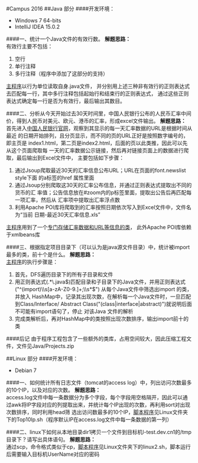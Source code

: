 #Campus 2016
##Java 部分
####开发环境：
* Windows 7 64-bits
* IntelliJ IDEA 15.0.2

####一、统计一个Java文件的有效行数。
**解题思路：**<br />
有效行主要不包括：<br />

1. 空行
2. 单行注释
3. 多行注释（程序中添加了这部分的支持）

[主程序](./Java/EffectiveLines.java)以行为单位读取自身.java文件，
并分别用上述三种非有效行的正则表达式去匹配每一行，其中多行注释包括起始行和结束行的正则表达式，
通过这些正则表达式确定每一行是否为有效行，最后输出其数目。

####二、分析从今天开始过去30天时间里，中国人民银行公布的人民币汇率中间价，得到人民币对美元、欧元、港币的汇率，形成excel文件输出。
**解题思路：**<br />
首先进入[中国人民银行官网](http://www.pbc.gov.cn/zhengcehuobisi/125207/125217/125925/17105/index1.html)，观察到其显示的每一天汇率数据的URL是根据时间从最近
的日期开始排列，且分页显示，而不同的页的URL正好是按照数字编号的，即主页是
index1.html，第二页是index2.html，后面的页以此类推，因此可以先从这个页面爬取每
一天的汇率数据公示链接，然后再对链接页面上的数据进行爬取，最后输出到Excel文件中，
主要包括如下步骤：<br />

1. 通过Jsoup爬取最近30天的汇率信息公布URL；URL在页面的font.newslist style下面
的a标签的href 属性里面
2. 通过Jsoup分别爬取这30天的汇率公布信息，并通过正则表达式提取出不同的货币的汇
率值；公告信息放在#zoom内的p标签里面，提取出公告后再匹配每一项汇率，然后从
汇率项中提取出汇率浮点数
3. 利用Apache POI库将爬取到的汇率按照日期依次写入到Excel文件中，文件名为“当前
日期-最近30天汇率信息.xls”

[主程序](./Java/ExchangeRate.java)用到了一个[专门存储汇率数据和URL等信息的类](./Java/ExchangeRateBean.java)，
此外Apache POI库依赖于xmlbeans库

####三、根据指定项目目录下（可以认为是java源文件目录）中，统计被import最多的类，前十个是什么。
**解题思路：**<br />
[主程序](./Java/CountMostImport.java)的执行步骤是：<br />

1. 首先，DFS遍历目录下的所有子目录和文件
2. 用正则表达式(.*\\.java$)匹配目录和子目录下的Java文件，并用正则表达式
("^(import)\\s[a-zA-Z0-9.]+;\\s*$") 从每个Java文件中筛选出import 的类，并放入
HashMap中，记录其出现次数，在解析每一个Java文件时，一旦匹配到Class/Interface/
Abstract Class("(class|interface|abstract)")就说明后面不可能有import语句了，停止
对该Java 文件的解析
3. 完成类解析后，再对HashMap中的类按照出现次数排序，输出import前十的类

####后记
由于程序工程包含了一些额外的类库，占用空间较大，因此压缩工程文件，文件见Java/Projects.zip

##Linux 部分
####开发环境：
* Debian 7

####一、如何统计所有日志文件（tomcat的access log）中，列出访问次数最多的10个IP，以及对应的次数。
**解题思路：**<br />
access.log文件中每一条数据分为多个字段，每个字段用空格隔开，因此可以通过awk将IP字段对应的列提取出来，并统计每个IP出现的次数，再利用sort对出现次数排序，同时利用head筛
选出访问数最多的10个IP，[脚本程序](./Linux/Top10Ip.sh)见Linux文件夹下的Top10Ip.sh（程序默认IP在access.log文件中每一条数据的第一列）

####二、linux下如何从本地目录dir1拷贝一个文件到目标机l-test.dev.cn1的/tmp目录下？请写出具体语句。
**解题思路：**<br />
通过scp，命令格式类似于cp，[脚本程序](./Linux/linux2.sh)见Linux文件夹下的linux2.sh，脚本运行后需要输入目标机UserName对应的密码